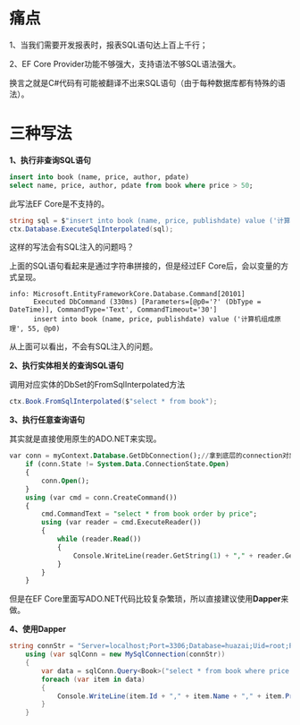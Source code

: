 # 痛点

1、当我们需要开发报表时，报表SQL语句达上百上千行；

2、EF Core Provider功能不够强大，支持语法不够SQL语法强大。

换言之就是C#代码有可能被翻译不出来SQL语句（由于每种数据库都有特殊的语法）。

# 三种写法

**1、执行非查询SQL语句**

```sql
insert into book (name, price, author, pdate)
select name, price, author, pdate from book where price > 50;
```

此写法EF Core是不支持的。

```c#
string sql = $"insert into book (name, price, publishdate) value ('计算机组成原理', 55, {DateTime.Now})";
ctx.Database.ExecuteSqlInterpolated(sql);
```

这样的写法会有SQL注入的问题吗？

上面的SQL语句看起来是通过字符串拼接的，但是经过EF Core后，会以变量的方式呈现。

```shell
info: Microsoft.EntityFrameworkCore.Database.Command[20101]
      Executed DbCommand (330ms) [Parameters=[@p0='?' (DbType = DateTime)], CommandType='Text', CommandTimeout='30']
      insert into book (name, price, publishdate) value ('计算机组成原理', 55, @p0)
```

从上面可以看出，不会有SQL注入的问题。

**2、执行实体相关的查询SQL语句**

调用对应实体的DbSet的FromSqlInterpolated方法

```c#
ctx.Book.FromSqlInterpolated($"select * from book");
```

**3、执行任意查询语句**

其实就是直接使用原生的ADO.NET来实现。

```sql
var conn = myContext.Database.GetDbConnection();//拿到底层的connection对象
    if (conn.State != System.Data.ConnectionState.Open)
    {
        conn.Open();
    }
    using (var cmd = conn.CreateCommand())
    {
        cmd.CommandText = "select * from book order by price";
        using (var reader = cmd.ExecuteReader())
        {
            while (reader.Read())
            {
                Console.WriteLine(reader.GetString(1) + "," + reader.GetDouble(2));
            }
        }
    }
```

但是在EF Core里面写ADO.NET代码比较复杂繁琐，所以直接建议使用**Dapper**来做。

**4、使用Dapper**

```c#
string connStr = "Server=localhost;Port=3306;Database=huazai;Uid=root;Pwd=123456;Charset=utf8;";
    using (var sqlConn = new MySqlConnection(connStr))
    {
        var data = sqlConn.Query<Book>("select * from book where price > @Price", new { Price = 50 });
        foreach (var item in data)
        {
            Console.WriteLine(item.Id + "," + item.Name + "," + item.Price + "," + item.PublishDate);
        }
    }
```


